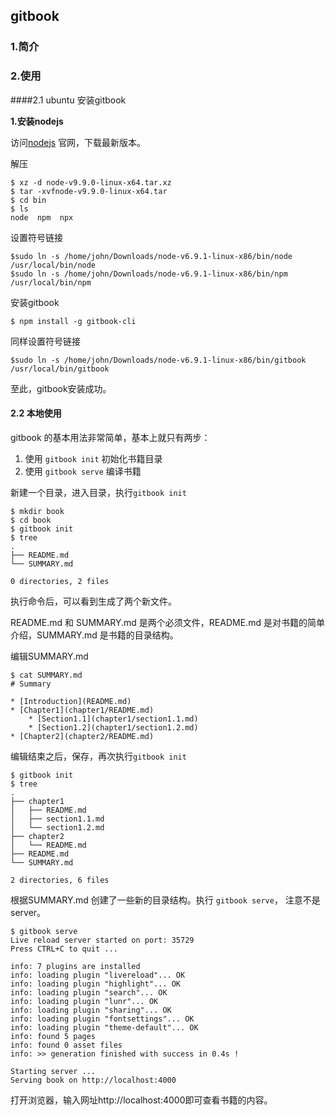 ## gitbook

### 1.简介

### 2.使用

####2.1 ubuntu 安装gitbook

**1.安装nodejs**

访问[nodejs](https://nodejs.org/en/) 官网，下载最新版本。

解压

```
$ xz -d node-v9.9.0-linux-x64.tar.xz
$ tar -xvfnode-v9.9.0-linux-x64.tar
$ cd bin
$ ls
node  npm  npx
```

设置符号链接

```
$sudo ln -s /home/john/Downloads/node-v6.9.1-linux-x86/bin/node /usr/local/bin/node
$sudo ln -s /home/john/Downloads/node-v6.9.1-linux-x86/bin/npm /usr/local/bin/npm
```

安装gitbook

```
$ npm install -g gitbook-cli
```

同样设置符号链接

```
$sudo ln -s /home/john/Downloads/node-v6.9.1-linux-x86/bin/gitbook /usr/local/bin/gitbook
```

至此，gitbook安装成功。

#### 2.2 本地使用

gitbook 的基本用法非常简单，基本上就只有两步：

1. 使用 `gitbook init` 初始化书籍目录
2. 使用 `gitbook serve` 编译书籍

新建一个目录，进入目录，执行`gitbook init` 

```
$ mkdir book
$ cd book
$ gitbook init
$ tree
.
├── README.md
└── SUMMARY.md

0 directories, 2 files
```

执行命令后，可以看到生成了两个新文件。

README.md 和 SUMMARY.md 是两个必须文件，README.md 是对书籍的简单介绍，SUMMARY.md 是书籍的目录结构。



编辑SUMMARY.md

```
$ cat SUMMARY.md
# Summary

* [Introduction](README.md)
* [Chapter1](chapter1/README.md)
    * [Section1.1](chapter1/section1.1.md)
    * [Section1.2](chapter1/section1.2.md)
* [Chapter2](chapter2/README.md)
```

编辑结束之后，保存，再次执行`gitbook init`

```
$ gitbook init
$ tree
.
├── chapter1
│   ├── README.md
│   ├── section1.1.md
│   └── section1.2.md
├── chapter2
│   └── README.md
├── README.md
└── SUMMARY.md

2 directories, 6 files
```

根据SUMMARY.md 创建了一些新的目录结构。执行 `gitbook serve`， 注意不是server。

```
$ gitbook serve
Live reload server started on port: 35729
Press CTRL+C to quit ...

info: 7 plugins are installed 
info: loading plugin "livereload"... OK 
info: loading plugin "highlight"... OK 
info: loading plugin "search"... OK 
info: loading plugin "lunr"... OK 
info: loading plugin "sharing"... OK 
info: loading plugin "fontsettings"... OK 
info: loading plugin "theme-default"... OK 
info: found 5 pages 
info: found 0 asset files 
info: >> generation finished with success in 0.4s ! 

Starting server ...
Serving book on http://localhost:4000

```

打开浏览器，输入网址http://localhost:4000即可查看书籍的内容。

